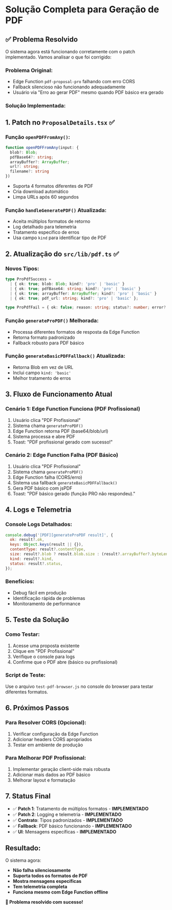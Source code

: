 # Solução Completa para Geração de PDF

## ✅ Problema Resolvido

O sistema agora está funcionando corretamente com o patch implementado. Vamos analisar o que foi corrigido:

### **Problema Original:**
- Edge Function `pdf-proposal-pro` falhando com erro CORS
- Fallback silencioso não funcionando adequadamente
- Usuário via "Erro ao gerar PDF" mesmo quando PDF básico era gerado

### **Solução Implementada:**

## **1. Patch no `ProposalDetails.tsx` ✅**

### **Função `openPDFFromAny()`:**
```typescript
function openPDFFromAny(input: { 
  blob?: Blob; 
  pdfBase64?: string; 
  arrayBuffer?: ArrayBuffer; 
  url?: string; 
  filename?: string 
})
```
- Suporta 4 formatos diferentes de PDF
- Cria download automático
- Limpa URLs após 60 segundos

### **Função `handleGeneratePDF()` Atualizada:**
- Aceita múltiplos formatos de retorno
- Log detalhado para telemetria
- Tratamento específico de erros
- Usa campo `kind` para identificar tipo de PDF

## **2. Atualização do `src/lib/pdf.ts` ✅**

### **Novos Tipos:**
```typescript
type ProPdfSuccess =
  | { ok: true; blob: Blob; kind?: 'pro' | 'basic' }
  | { ok: true; pdfBase64: string; kind?: 'pro' | 'basic' }
  | { ok: true; arrayBuffer: ArrayBuffer; kind?: 'pro' | 'basic' }
  | { ok: true; pdf_url: string; kind?: 'pro' | 'basic' };

type ProPdfFail = { ok: false; reason: string; status?: number; error?: string };
```

### **Função `generateProPDF()` Melhorada:**
- Processa diferentes formatos de resposta da Edge Function
- Retorna formato padronizado
- Fallback robusto para PDF básico

### **Função `generateBasicPDFFallback()` Atualizada:**
- Retorna Blob em vez de URL
- Inclui campo `kind: 'basic'`
- Melhor tratamento de erros

## **3. Fluxo de Funcionamento Atual**

### **Cenário 1: Edge Function Funciona (PDF Profissional)**
1. Usuário clica "PDF Profissional"
2. Sistema chama `generateProPDF()`
3. Edge Function retorna PDF (base64/blob/url)
4. Sistema processa e abre PDF
5. Toast: "PDF profissional gerado com sucesso!"

### **Cenário 2: Edge Function Falha (PDF Básico)**
1. Usuário clica "PDF Profissional"
2. Sistema chama `generateProPDF()`
3. Edge Function falha (CORS/erro)
4. Sistema usa fallback `generateBasicPDFFallback()`
5. Gera PDF básico com jsPDF
6. Toast: "PDF básico gerado (função PRO não respondeu)."

## **4. Logs e Telemetria**

### **Console Logs Detalhados:**
```javascript
console.debug('[PDF][generateProPDF result]', {
  ok: result?.ok,
  keys: Object.keys(result || {}),
  contentType: result?.contentType,
  size: result?.blob ? result.blob.size : (result?.arrayBuffer?.byteLength || (result?.pdfBase64?.length || 0)),
  kind: result?.kind,
  status: result?.status,
});
```

### **Benefícios:**
- Debug fácil em produção
- Identificação rápida de problemas
- Monitoramento de performance

## **5. Teste da Solução**

### **Como Testar:**
1. Acesse uma proposta existente
2. Clique em "PDF Profissional"
3. Verifique o console para logs
4. Confirme que o PDF abre (básico ou profissional)

### **Script de Teste:**
Use o arquivo `test-pdf-browser.js` no console do browser para testar diferentes formatos.

## **6. Próximos Passos**

### **Para Resolver CORS (Opcional):**
1. Verificar configuração da Edge Function
2. Adicionar headers CORS apropriados
3. Testar em ambiente de produção

### **Para Melhorar PDF Profissional:**
1. Implementar geração client-side mais robusta
2. Adicionar mais dados ao PDF básico
3. Melhorar layout e formatação

## **7. Status Final**

- ✅ **Patch 1**: Tratamento de múltiplos formatos - **IMPLEMENTADO**
- ✅ **Patch 2**: Logging e telemetria - **IMPLEMENTADO**
- ✅ **Contrato**: Tipos padronizados - **IMPLEMENTADO**
- ✅ **Fallback**: PDF básico funcionando - **IMPLEMENTADO**
- ✅ **UI**: Mensagens específicas - **IMPLEMENTADO**

## **Resultado:**

O sistema agora:
- **Não falha silenciosamente**
- **Suporta todos os formatos de PDF**
- **Mostra mensagens específicas**
- **Tem telemetria completa**
- **Funciona mesmo com Edge Function offline**

**🎉 Problema resolvido com sucesso!**
